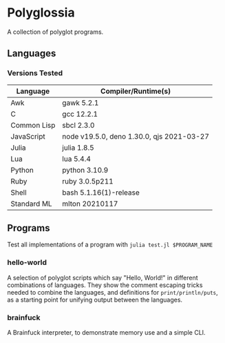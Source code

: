 # Polyglossia

A collection of polyglot programs.

## Languages

### Versions Tested

| Language    | Compiler/Runtime(s)
| -           | -
| Awk         | gawk 5.2.1
| C           | gcc 12.2.1
| Common Lisp | sbcl 2.3.0
| JavaScript  | node v19.5.0, deno 1.30.0, qjs 2021-03-27
| Julia       | julia 1.8.5
| Lua         | lua 5.4.4
| Python      | python 3.10.9
| Ruby        | ruby 3.0.5p211
| Shell       | bash 5.1.16(1)-release
| Standard ML | mlton 20210117

## Programs

Test all implementations of a program with `julia test.jl $PROGRAM_NAME`

### hello-world

A selection of polyglot scripts which say "Hello, World!" in different
combinations of languages. They show the comment escaping tricks needed to
combine the languages, and definitions for `print/println/puts`, as a starting
point for unifying output between the languages.

### brainfuck

A Brainfuck interpreter, to demonstrate memory use and a simple CLI.
